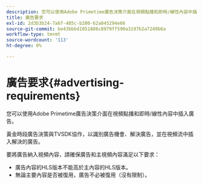 ```yaml
---
description: 您可以使用Adobe Primetime廣告決策介面在視頻點播和即時/線性內容中插入廣告。
title: 廣告要求
exl-id: 2d3b3b24-7a6f-485c-b200-62a045294e66
source-git-commit: be43bbbd1051886c8979ff590a3197b2a7249b6a
workflow-type: tm+mt
source-wordcount: '113'
ht-degree: 0%

---
```


# 廣告要求{#advertising-requirements}

您可以使用Adobe Primetime廣告決策介面在視頻點播和即時/線性內容中插入廣告。

黃金時段廣告決策與TVSDK協作，以識別廣告機會、解決廣告，並在視頻流中插入解決的廣告。

要將廣告納入視頻內容，請確保廣告和主視頻內容滿足以下要求：

* 廣告內容的HLS版本不能高於主內容的HLS版本。
* 無論主要內容是否被復用，廣告不必被復用（沒有限制）。
